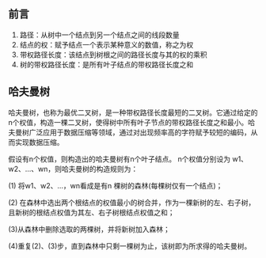 

## 前言
1. 路径：从树中一个结点到另一个结点之间的线段数量
2. 结点的权：赋予结点一个表示某种意义的数值，称之为权
3. 带权路径长度：该结点到树根之间的路径长度与其的权的乘积
4. 树的带权路径长度：是所有叶子结点的带权路径长度之和

## 哈夫曼树
哈夫曼树，也称为最优二叉树，是一种带权路径长度最短的二叉树。它通过给定的n个权值，构造一棵二叉树，使得树中所有叶子节点的带权路径长度之和最小。哈夫曼树广泛应用于数据压缩等领域，通过对出现频率高的字符赋予较短的编码，从而实现数据压缩。

假设有n个权值，则构造出的哈夫曼树有n个叶子结点。 n个权值分别设为 w1、w2、…、wn，则哈夫曼树的构造规则为：

(1) 将w1、w2、…，wn看成是有n 棵树的森林(每棵树仅有一个结点)；

(2) 在森林中选出两个根结点的权值最小的树合并，作为一棵新树的左、右子树，且新树的根结点权值为其左、右子树根结点权值之和；

(3)从森林中删除选取的两棵树，并将新树加入森林；

(4)重复(2)、(3)步，直到森林中只剩一棵树为止，该树即为所求得的哈夫曼树。
<!--stackedit_data:
eyJoaXN0b3J5IjpbNzE5MzIzMjc2LDczMjY0NDMxNCw3ODQ3Mz
AyMDFdfQ==
-->